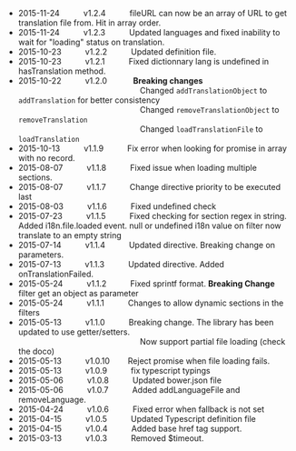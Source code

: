 * 2015-11-24   v1.2.4   fileURL can now be an array of URL to get translation file from. Hit in array order.  
* 2015-11-24   v1.2.3   Updated languages and fixed inability to wait for "loading" status on translation.  
* 2015-10-23   v1.2.2   Updated definition file.  
* 2015-10-23   v1.2.1   Fixed dictionnary lang is undefined in hasTranslation method.  
* 2015-10-22   v1.2.0    **Breaking changes**  
                        Changed ```addTranslationObject``` to ```addTranslation``` for better consistency   
                        Changed ```removeTranslationObject``` to ```removeTranslation```    
                        Changed ```loadTranslationFile``` to ```loadTranslation```    
* 2015-10-13   v1.1.9   Fix error when looking for promise in array with no record.
* 2015-08-07   v1.1.8   Fixed issue when loading multiple sections.
* 2015-08-07   v1.1.7   Change directive priority to be executed last
* 2015-08-03   v1.1.6   Fixed undefined check   
* 2015-07-23   v1.1.5   Fixed checking for section regex in string.  Added i18n.file.loaded event.  null or undefined i18n value on filter now translate to an empty string   
* 2015-07-14   v1.1.4   Updated directive.  Breaking change on parameters.   
* 2015-07-13   v1.1.3   Updated directive.  Added onTranslationFailed.   
* 2015-05-24   v1.1.2   Fixed sprintf format. **Breaking Change** filter get an object as parameter
* 2015-05-24   v1.1.1   Changes to allow dynamic sections in the filters
* 2015-05-13   v1.1.0   Breaking change. The library has been updated to use getter/setters.   
                        Now support partial file loading (check the doco)
* 2015-05-13   v1.0.10   Reject promise when file loading fails.
* 2015-05-13   v1.0.9   fix typescript typings
* 2015-05-06   v1.0.8   Updated bower.json file 
* 2015-05-06   v1.0.7   Added addLanguageFile and removeLanguage. 
* 2015-04-24   v1.0.6   Fixed error when fallback is not set  
* 2015-04-15   v1.0.5   Updated Typescript definition file  
* 2015-04-15   v1.0.4   Added base href tag support.  
* 2015-03-13   v1.0.3   Removed $timeout.  